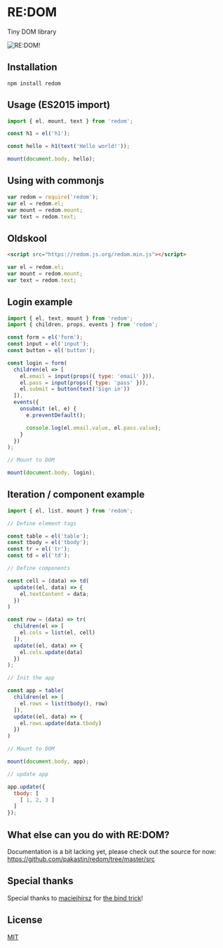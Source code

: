 # RE:DOM
Tiny DOM library

![RE:DOM!](https://pakastin.github.io/redom/meme.jpg)

## Installation
```
npm install redom
```

## Usage (ES2015 import)
```js
import { el, mount, text } from 'redom';

const h1 = el('h1');

const hello = h1(text('Hello world!'));

mount(document.body, hello);
```

## Using with commonjs
```js
var redom = require('redom');
var el = redom.el;
var mount = redom.mount;
var text = redom.text;
```

## Oldskool
```html
<script src="https://redom.js.org/redom.min.js"></script>
```
```js
var el = redom.el;
var mount = redom.mount;
var text = redom.text;
```

## Login example
```js
import { el, text, mount } from 'redom';
import { children, props, events } from 'redom';

const form = el('form');
const input = el('input');
const button = el('button');

const login = form(
  children(el => [
    el.email = input(props({ type: 'email' })),
    el.pass = input(props({ type: 'pass' })),
    el.submit = button(text('Sign in'))
  ]),
  events({
    onsubmit (el, e) {
      e.preventDefault();

      console.log(el.email.value, el.pass.value);
    }
  })
);

// Mount to DOM

mount(document.body, login);
```
## Iteration / component example
```js
import { el, list, mount } from 'redom';

// Define element tags

const table = el('table');
const tbody = el('tbody');
const tr = el('tr');
const td = el('td');

// Define components

const cell = (data) => td(
  update((el, data) => {
    el.textContent = data;
  })
)

const row = (data) => tr(
  children(el => [
    el.cols = list(el, cell)
  ]),
  update((el, data) => {
    el.cols.update(data)
  })
);

// Init the app

const app = table(
  children(el => [
    el.rows = list(tbody(), row)
  ]),
  update((el, data) => {
    el.rows.update(data.tbody)
  })
)

// Mount to DOM

mount(document.body, app);

// update app

app.update({
  tbody: [
    [ 1, 2, 3 ]
  ]
});
```
## What else can you do with RE:DOM?
Documentation is a bit lacking yet, please check out the source for now: https://github.com/pakastin/redom/tree/master/src

## Special thanks
Special thanks to [maciejhirsz](https://github.com/maciejhirsz) for [the bind trick](https://github.com/pakastin/frzr/issues/35#issuecomment-242936751)!

## License
[MIT](https://github.com/pakastin/redom/blob/master/LICENSE)
